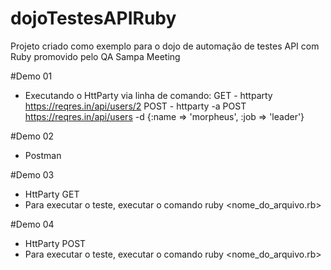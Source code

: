 # dojoTestesAPIRuby
Projeto criado como exemplo para o dojo de automação de testes API com Ruby promovido pelo QA Sampa Meeting

#Demo 01
- Executando o HttParty via linha de comando:
GET  - httparty https://reqres.in/api/users/2
POST - httparty -a POST https://reqres.in/api/users -d {:name => 'morpheus', :job => 'leader'}

#Demo 02
- Postman

#Demo 03 
- HttParty GET
- Para executar o teste, executar o comando ruby <nome_do_arquivo.rb>

#Demo 04
- HttParty POST
- Para executar o teste, executar o comando ruby <nome_do_arquivo.rb>